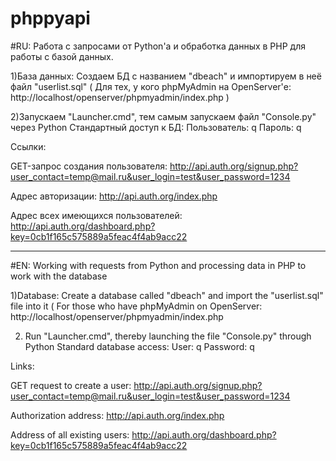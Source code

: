 # phppyapi

#RU: Работа с запросами от Python'а и обработка данных в PHP для работы с базой данных.

1)База данных:
Создаем БД с названием "dbeach" и импортируем в неё файл "userlist.sql" ( Для тех, у кого phpMyAdmin на OpenServer'е: http://localhost/openserver/phpmyadmin/index.php )

2)Запускаем "Launcher.cmd", тем самым запускаем файл "Console.py" через Python
Стандартный доступ к БД: 
Пользователь: q 
Пароль: q

Ссылки:

GET-запрос создания пользователя:
http://api.auth.org/signup.php?user_contact=temp@mail.ru&user_login=test&user_password=1234

Адрес авторизации:
http://api.auth.org/index.php

Адрес всех имеющихся пользователей:
http://api.auth.org/dashboard.php?key=0cb1f165c575889a5feac4f4ab9acc22


<hr>


#EN: Working with requests from Python and processing data in PHP to work with the database

1)Database:
Create a database called "dbeach" and import the "userlist.sql" file into it ( For those who have phpMyAdmin on OpenServer: http://localhost/openserver/phpmyadmin/index.php

2) Run "Launcher.cmd", thereby launching the file "Console.py" through Python
Standard database access:
User: q
Password: q

Links:

GET request to create a user:
http://api.auth.org/signup.php?user_contact=temp@mail.ru&user_login=test&user_password=1234

Authorization address:
http://api.auth.org/index.php

Address of all existing users:
http://api.auth.org/dashboard.php?key=0cb1f165c575889a5feac4f4ab9acc22

